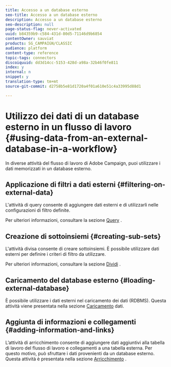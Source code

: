 ```yaml
---
title: Accesso a un database esterno
seo-title: Accesso a un database esterno
description: Accesso a un database esterno
seo-description: null
page-status-flag: never-activated
uuid: b84359b9-c584-431d-80d5-71146d9b6854
contentOwner: sauviat
products: SG_CAMPAIGN/CLASSIC
audience: platform
content-type: reference
topic-tags: connectors
discoiquuid: dd3d14cc-5153-428d-a98a-32b46f0fe811
index: y
internal: n
snippet: y
translation-type: tm+mt
source-git-commit: d2758b5e81d1720a4f01a610e51c4a33995d88d1

---
```



# Utilizzo dei dati di un database esterno in un flusso di lavoro {#using-data-from-an-external-database-in-a-workflow}

In diverse attività del flusso di lavoro di Adobe Campaign, puoi utilizzare i dati memorizzati in un database esterno.

## Applicazione di filtri a dati esterni {#filtering-on-external-data}

L&#39;attività di query consente di aggiungere dati esterni e di utilizzarli nelle configurazioni di filtro definite.

Per ulteriori informazioni, consultare la sezione [Query](../../workflow/using/targeting-data.md#selecting-data) .

## Creazione di sottoinsiemi {#creating-sub-sets}

L&#39;attività divisa consente di creare sottoinsiemi. È possibile utilizzare dati esterni per definire i criteri di filtro da utilizzare.

Per ulteriori informazioni, consultare la sezione [Dividi](../../workflow/using/split.md) .

## Caricamento del database esterno {#loading-external-database}

È possibile utilizzare i dati esterni nel caricamento dei dati (RDBMS). Questa attività viene presentata nella sezione [Caricamento](../../workflow/using/data-loading--rdbms-.md) dati.

## Aggiunta di informazioni e collegamenti {#adding-information-and-links}

L’attività di arricchimento consente di aggiungere dati aggiuntivi alla tabella di lavoro del flusso di lavoro e collegamenti a una tabella esterna. Per questo motivo, può sfruttare i dati provenienti da un database esterno. Questa attività è presentata nella sezione [Arricchimento](../../workflow/using/enrichment.md) .
